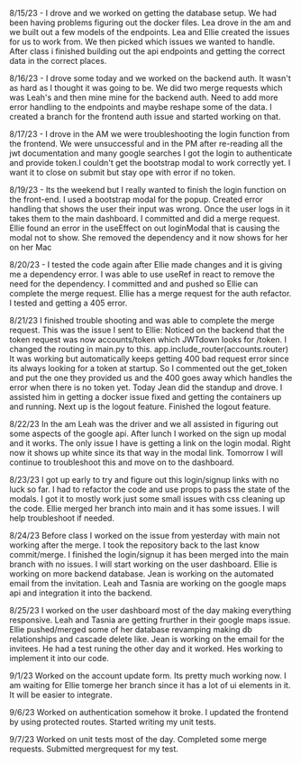 8/15/23 - I drove and we worked on getting the database setup. We had been having problems figuring out the docker files. Lea drove in the am and we built out a few models of the endpoints. Lea and Ellie created the issues for us to work from. We then picked which issues we wanted to handle. After class i finished building out the api endpoints and getting the correct data in the correct places.

8/16/23 - I drove some today and we worked on the backend auth. It wasn't as hard as I thought it was going to be. We did two merge requests which was Leah's and then mine mine for the backend auth. Need to add more error handling to the endpoints and maybe reshape some of the data. I created a branch for the frontend auth issue and started working on that.

8/17/23 - I drove in the AM we were troubleshooting the login function from the frontend. We were unsuccessful and in the PM after re-reading all the jwt documentation and many google searches I got the login to authenticate and provide token.I couldn't get the bootstrap modal to work correctly yet. I want it to close on submit but stay ope with error if no token.

8/19/23 - Its the weekend but I really wanted to finish the login function on the front-end. I used a bootstrap modal for the popup. Created error handling that shows the user their input was wrong. Once the user logs in it takes them to the main dashboard. I committed and did a merge request. Ellie found an error in the useEffect on out loginModal that is causing the modal not to show. She removed the dependency and it now shows for her on her Mac

8/20/23 - I tested the code again after Ellie made changes and it is giving me a dependency error. I was able to use useRef in react to remove the need for the dependency. I committed and and pushed so Ellie can complete the merge request. Ellie has a merge request for the auth refactor. I tested and getting a 405 error.

8/21/23 I finished trouble shooting and was able to complete the merge request. This was the issue I sent to Ellie:
Noticed on the backend that the token request was now accounts/token which JWTdown looks for /token.
I changed the routing in main.py to this.
app.include_router(accounts.router)
It was working but automatically keeps getting 400 bad request error since its always looking for a token at startup. So I commented out the get_token and put the one they provided us and the 400 goes away which handles the error when there is no token yet.
Today Jean did the standup and drove. I assisted him in getting a docker issue fixed and getting the containers up and running. Next up is the logout feature.
Finished the logout feature.

8/22/23 In the am Leah was the driver and we all assisted in figuring out some aspects of the google api. After lunch I worked on the sign up modal and it works. The only issue I have is getting a link on the login modal. Right now it shows up white since its that way in the modal link. Tomorrow I will continue to troubleshoot this and move on to the dashboard.

8/23/23 I got up early to try and figure out this login/signup links with no luck so far. I had to refactor the code and use props to pass the state of the modals. I got it to mostly work just some small issues with css cleaning up the code. Ellie merged her branch into main and it has some issues. I will help troubleshoot if needed.

8/24/23 Before class I worked on the issue from yesterday with main not working after the merge. I took the repository back to the last know commit/merge. I finished the login/signup it has been merged into the main branch with no issues. I will start working on the user dashboard. Ellie is working on more backend database. Jean is working on the automated email from the invitation. Leah and Tasnia are working on the google maps api and integration it into the backend.

8/25/23 I worked on the user dashboard most of the day making everything responsive. Leah and Tasnia are getting frurther in their google maps issue. Ellie pushed/merged some of her database revamping making db relationships and cascade delete like. Jean is working on the email for the invitees. He had a test runing the other day and it worked. Hes working to implement it into our code.

9/1/23
Worked on the account update form. Its pretty much working now. I am waiting for Ellie tomerge her branch since it has a lot of ui elements in it. It will be easier to integrate.

9/6/23
Worked on authentication somehow it broke. I updated the frontend by using protected routes. Started writing my unit tests.

9/7/23
Worked on unit tests most of the day. Completed some merge requests. Submitted mergrequest for my test.
